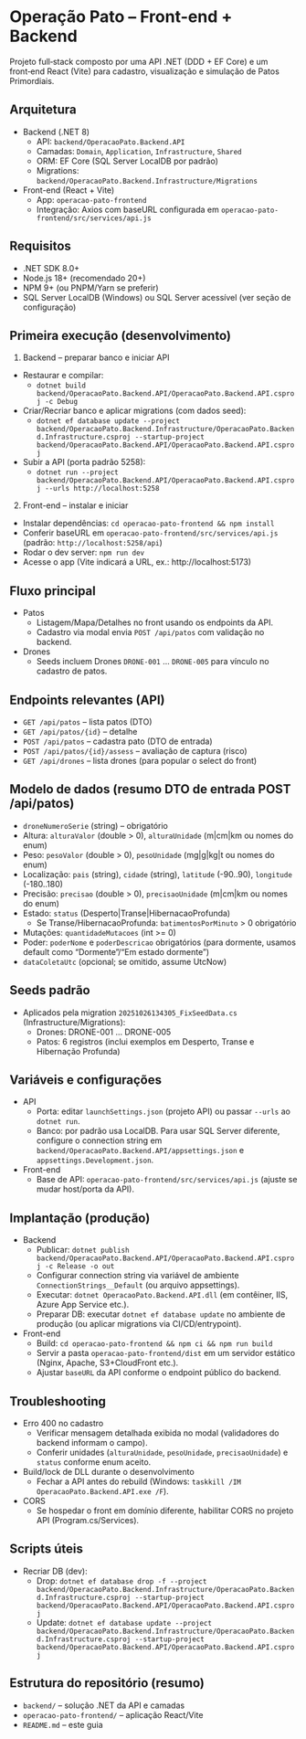 # Operação Pato – Front-end + Backend

Projeto full‑stack composto por uma API .NET (DDD + EF Core) e um front‑end React (Vite) para cadastro, visualização e simulação de Patos Primordiais.

## Arquitetura
- Backend (.NET 8)
  - API: `backend/OperacaoPato.Backend.API`
  - Camadas: `Domain`, `Application`, `Infrastructure`, `Shared`
  - ORM: EF Core (SQL Server LocalDB por padrão)
  - Migrations: `backend/OperacaoPato.Backend.Infrastructure/Migrations`
- Front-end (React + Vite)
  - App: `operacao-pato-frontend`
  - Integração: Axios com baseURL configurada em `operacao-pato-frontend/src/services/api.js`

## Requisitos
- .NET SDK 8.0+
- Node.js 18+ (recomendado 20+)
- NPM 9+ (ou PNPM/Yarn se preferir)
- SQL Server LocalDB (Windows) ou SQL Server acessível (ver seção de configuração)

## Primeira execução (desenvolvimento)
1) Backend – preparar banco e iniciar API
- Restaurar e compilar:
  - `dotnet build backend/OperacaoPato.Backend.API/OperacaoPato.Backend.API.csproj -c Debug`
- Criar/Recriar banco e aplicar migrations (com dados seed):
  - `dotnet ef database update --project backend/OperacaoPato.Backend.Infrastructure/OperacaoPato.Backend.Infrastructure.csproj --startup-project backend/OperacaoPato.Backend.API/OperacaoPato.Backend.API.csproj`
- Subir a API (porta padrão 5258):
  - `dotnet run --project backend/OperacaoPato.Backend.API/OperacaoPato.Backend.API.csproj --urls http://localhost:5258`

2) Front-end – instalar e iniciar
- Instalar dependências: `cd operacao-pato-frontend && npm install`
- Conferir baseURL em `operacao-pato-frontend/src/services/api.js` (padrão: `http://localhost:5258/api`)
- Rodar o dev server: `npm run dev`
- Acesse o app (Vite indicará a URL, ex.: http://localhost:5173)

## Fluxo principal
- Patos
  - Listagem/Mapa/Detalhes no front usando os endpoints da API.
  - Cadastro via modal envia `POST /api/patos` com validação no backend.
- Drones
  - Seeds incluem Drones `DRONE-001` … `DRONE-005` para vínculo no cadastro de patos.

## Endpoints relevantes (API)
- `GET /api/patos` – lista patos (DTO)
- `GET /api/patos/{id}` – detalhe
- `POST /api/patos` – cadastra pato (DTO de entrada)
- `POST /api/patos/{id}/assess` – avaliação de captura (risco)
- `GET /api/drones` – lista drones (para popular o select do front)

## Modelo de dados (resumo DTO de entrada POST /api/patos)
- `droneNumeroSerie` (string) – obrigatório
- Altura: `alturaValor` (double > 0), `alturaUnidade` (m|cm|km ou nomes do enum)
- Peso: `pesoValor` (double > 0), `pesoUnidade` (mg|g|kg|t ou nomes do enum)
- Localização: `pais` (string), `cidade` (string), `latitude` (-90..90), `longitude` (-180..180)
- Precisão: `precisao` (double > 0), `precisaoUnidade` (m|cm|km ou nomes do enum)
- Estado: `status` (Desperto|Transe|HibernacaoProfunda)
  - Se Transe/HibernacaoProfunda: `batimentosPorMinuto` > 0 obrigatório
- Mutações: `quantidadeMutacoes` (int >= 0)
- Poder: `poderNome` e `poderDescricao` obrigatórios (para dormente, usamos default como “Dormente”/“Em estado dormente”)
- `dataColetaUtc` (opcional; se omitido, assume UtcNow)

## Seeds padrão
- Aplicados pela migration `20251026134305_FixSeedData.cs` (Infrastructure/Migrations):
  - Drones: DRONE-001 … DRONE-005
  - Patos: 6 registros (inclui exemplos em Desperto, Transe e Hibernação Profunda)

## Variáveis e configurações
- API
  - Porta: editar `launchSettings.json` (projeto API) ou passar `--urls` ao `dotnet run`.
  - Banco: por padrão usa LocalDB. Para usar SQL Server diferente, configure o connection string em `backend/OperacaoPato.Backend.API/appsettings.json` e `appsettings.Development.json`.
- Front-end
  - Base de API: `operacao-pato-frontend/src/services/api.js` (ajuste se mudar host/porta da API).

## Implantação (produção)
- Backend
  - Publicar: `dotnet publish backend/OperacaoPato.Backend.API/OperacaoPato.Backend.API.csproj -c Release -o out`
  - Configurar connection string via variável de ambiente `ConnectionStrings__Default` (ou arquivo appsettings).
  - Executar: `dotnet OperacaoPato.Backend.API.dll` (em contêiner, IIS, Azure App Service etc.).
  - Preparar DB: executar `dotnet ef database update` no ambiente de produção (ou aplicar migrations via CI/CD/entrypoint).
- Front-end
  - Build: `cd operacao-pato-frontend && npm ci && npm run build`
  - Servir a pasta `operacao-pato-frontend/dist` em um servidor estático (Nginx, Apache, S3+CloudFront etc.).
  - Ajustar `baseURL` da API conforme o endpoint público do backend.

## Troubleshooting
- Erro 400 no cadastro
  - Verificar mensagem detalhada exibida no modal (validadores do backend informam o campo).
  - Conferir unidades (`alturaUnidade`, `pesoUnidade`, `precisaoUnidade`) e `status` conforme enum aceito.
- Build/lock de DLL durante o desenvolvimento
  - Fechar a API antes do rebuild (Windows: `taskkill /IM OperacaoPato.Backend.API.exe /F`).
- CORS
  - Se hospedar o front em domínio diferente, habilitar CORS no projeto API (Program.cs/Services).

## Scripts úteis
- Recriar DB (dev):
  - Drop: `dotnet ef database drop -f --project backend/OperacaoPato.Backend.Infrastructure/OperacaoPato.Backend.Infrastructure.csproj --startup-project backend/OperacaoPato.Backend.API/OperacaoPato.Backend.API.csproj`
  - Update: `dotnet ef database update --project backend/OperacaoPato.Backend.Infrastructure/OperacaoPato.Backend.Infrastructure.csproj --startup-project backend/OperacaoPato.Backend.API/OperacaoPato.Backend.API.csproj`

## Estrutura do repositório (resumo)
- `backend/` – solução .NET da API e camadas
- `operacao-pato-frontend/` – aplicação React/Vite
- `README.md` – este guia


